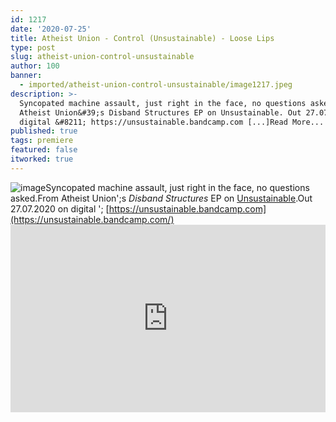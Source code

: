 ```yaml
---
id: 1217
date: '2020-07-25'
title: Atheist Union - Control (Unsustainable) - Loose Lips
type: post
slug: atheist-union-control-unsustainable
author: 100
banner:
  - imported/atheist-union-control-unsustainable/image1217.jpeg
description: >-
  Syncopated machine assault, just right in the face, no questions asked. From
  Atheist Union&#39;s Disband Structures EP on Unsustainable. Out 27.07.2020 on
  digital &#8211; https://unsustainable.bandcamp.com [...]Read More...
published: true
tags: premiere
featured: false
itworked: true
---
```

![image](../imported/atheist-union-control-unsustainable/image1217.jpeg)Syncopated machine assault, just right in the face, no questions asked.From Atheist Union';s _Disband Structures_ EP on [Unsustainable](https://unsustainable.bandcamp.com).Out 27.07.2020 on digital '; [](https://unsustainable.bandcamp.com/)[https://unsustainable.bandcamp.com](https://unsustainable.bandcamp.com/)<iframe width='100%' height='300' scrolling='no' frameborder='no' allow='autoplay' src='https://w.soundcloud.com/player/?url=https%3A//api.soundcloud.com/tracks/864464962&color=%23ff5500&auto_play=false&hide_related=true&show_comments=true&show_user=true&show_reposts=false&show_teaser=false'></iframe>